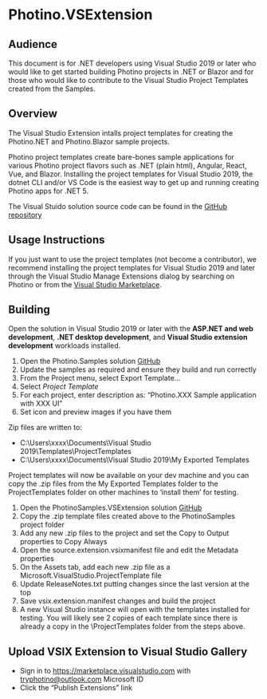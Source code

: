 # Photino.VSExtension

## Audience
This document is for .NET developers using Visual Studio 2019 or later who would like to get started building Photino projects in .NET or Blazor and for those who would like to contribute to the Visual Studio Project Templates created from the Samples.

## Overview
The Visual Studio Extension intalls project templates for creating the Photino.NET and Photino.Blazor sample projects.

Photino project templates create bare-bones sample applications for various Photino project flavors such as .NET (plain html), Angular, React, Vue, and Blazor. Installing the project templates for Visual Studio 2019, the dotnet CLI and/or VS Code is the easiest way to get up and running creating Photino apps for .NET 5.

The Visual Stuido solution source code can be found in the [GitHub repository]( https://github.com/tryphotino/photino.VSExtension )

## Usage Instructions 
If you just want to use the project templates (not become a contributor), we recommend installing the project templates for Visual Studio 2019 and later through the Visual Studio Manage Extensions dialog by searching on Photino or from the [Visual Studio Marketplace]( https://marketplace.visualstudio.com/items?itemName=TryPhotino.PhotinoSamplesVSExtension ).

## Building
Open the solution in Visual Studio 2019 or later with the **ASP.NET and web development**, **.NET desktop development**, and **Visual Studio extension development** workloads installed.

1.	Open the Photino.Samples solution [GitHub]( https://github.com/tryphotino/photino.Samples )
2.	Update the samples as required and ensure they build and run correctly
3.	From the Project menu, select Export Template… 
4.  Select *Project Template*
5.	For each project, enter description as: “Photino.XXX Sample application with XXX UI”
6.	Set icon and preview images if you have them

Zip files are written to:
* C:\Users\xxxx\Documents\Visual Studio 2019\Templates\ProjectTemplates
* C:\Users\xxxx\Documents\Visual Studio 2019\My Exported Templates

Project templates will now be available on your dev machine and you can copy the .zip files from the My Exported Templates folder to the ProjectTemplates folder on other machines to ‘install them’ for testing.

1.	Open the PhotinoSamples.VSExtension solution [GitHub]( https://github.com/tryphotino/PhotinoSamples.VSExtension )
2.	Copy the .zip template files created above to the PhotinoSamples project folder
3.	Add any new .zip files to the project and set the Copy to Output properties to Copy Always
4.	Open the source.extension.vsixmanifest file and edit the Metadata properties
5.	On the Assets tab, add each new .zip file as a Microsoft.VisualStudio.ProjectTemplate file
6.	Update ReleaseNotes.txt putting changes since the last version at the top
7.	Save vsix.extension.manifest changes and build the project
8.	A new Visual Studio instance will open with the templates installed for testing. You will likely see 2 copies of each template since there is already a copy in the \ProjectTemplates folder from the steps above.

## Upload VSIX Extension to Visual Studio Gallery
* Sign in to https://marketplace.visualstudio.com with tryphotino@outlook.com Microsoft ID
* Click the “Publish Extensions” link


